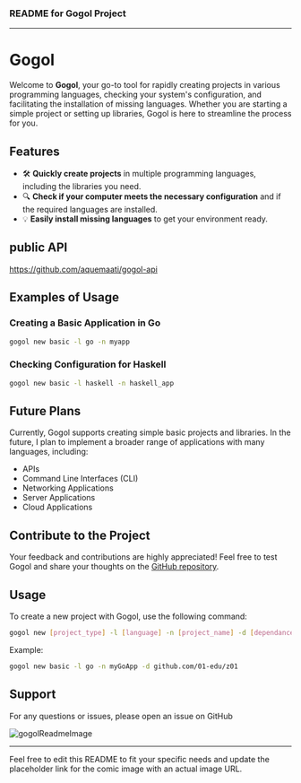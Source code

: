 ### README for Gogol Project

---

# Gogol

Welcome to **Gogol**, your go-to tool for rapidly creating projects in various programming languages, checking your system's configuration, and facilitating the installation of missing languages. Whether you are starting a simple project or setting up libraries, Gogol is here to streamline the process for you.


## Features

- 🛠️ **Quickly create projects** in multiple programming languages, including the libraries you need.
- 🔍 **Check if your computer meets the necessary configuration** and if the required languages are installed.
- 💡 **Easily install missing languages** to get your environment ready.

## public API
https://github.com/aquemaati/gogol-api

## Examples of Usage

### Creating a Basic Application in Go

```bash
gogol new basic -l go -n myapp
```

### Checking Configuration for Haskell

```bash
gogol new basic -l haskell -n haskell_app
```

## Future Plans

Currently, Gogol supports creating simple basic projects and libraries. In the future, I plan to implement a broader range of applications with many languages, including:

- APIs
- Command Line Interfaces (CLI)
- Networking Applications
- Server Applications
- Cloud Applications

## Contribute to the Project

Your feedback and contributions are highly appreciated! Feel free to test Gogol and share your thoughts on the [GitHub repository](https://github.com/aquemaati/gogol).


## Usage

To create a new project with Gogol, use the following command:

```bash
gogol new [project_type] -l [language] -n [project_name] -d [dependance]
```

Example:

```bash
gogol new basic -l go -n myGoApp -d github.com/01-edu/z01
```

## Support

For any questions or issues, please open an issue on GitHub

![gogolReadmeImage](https://github.com/aquemaati/gogol/assets/160750138/efe83ddc-b1f8-491f-8ef2-a86cc52acb23)

---

Feel free to edit this README to fit your specific needs and update the placeholder link for the comic image with an actual image URL.
